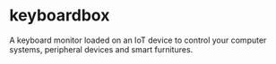 # keyboardbox
A keyboard monitor loaded on an IoT device to control your computer systems, peripheral devices and smart furnitures.
